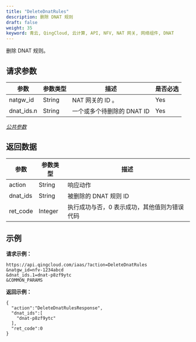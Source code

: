 ```yaml
---
title: "DeleteDnatRules"
description: 删除 DNAT 规则
draft: false
weight: 35
keyword: 青云, QingCloud, 云计算, API, NFV, NAT 网关, 网络组件, DNAT
---
```


删除 DNAT 规则。

## 请求参数

| 参数 | 参数类型 | 描述 | 是否必选 |
| --- | --- | --- | --- |
| natgw_id | String | NAT 网关的 ID 。 | Yes |
| dnat_ids.n | String | 一个或多个待删除的 DNAT ID | Yes |

[_公共参数_](../../get_api/parameters/)

## 返回数据

| 参数 | 参数类型 | 描述 |
| --- | --- | --- |
| action | String | 响应动作 |
| dnat_ids | String | 被删除的 DNAT 规则 ID |
| ret_code | Integer | 执行成功与否，0 表示成功，其他值则为错误代码 |

## 示例

**请求示例：**

```
https://api.qingcloud.com/iaas/?action=DeleteDnatRules
&natgw_id=nfv-1234abcd
&dnat_ids.1=dnat-p8zf9ytc
&COMMON_PARAMS
```

**返回示例：**

```
{
  "action":"DeleteDnatRulesResponse",
  "dnat_ids":[
    "dnat-p8zf9ytc"
  ],
  "ret_code":0
}
```
